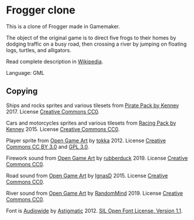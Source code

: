 # Frogger clone

This is a clone of Frogger made in Gamemaker.

The object of the original game is to direct five frogs to their homes by dodging traffic on a busy road, then crossing a river by jumping on floating logs, turtles, and alligators.

Read complete description in [Wikipedia](https://en.wikipedia.org/wiki/Frogger).

Language: GML

## Copying

Ships and rocks sprites and various tilesets from [Pirate Pack by Kenney](https://kenney.nl/assets/pirate-pack) 2017. License [Creative Commons CC0](https://creativecommons.org/publicdomain/zero/1.0/).

Cars and motorcycles sprites and various tilesets from [Racing Pack by Kenney](https://kenney.nl/assets/racing-pack) 2015. License [Creative Commons CC0](https://creativecommons.org/publicdomain/zero/1.0/).

Player sprite from [Open Game Art](https://opengameart.org/content/top-down-runner) by [tokka](https://opengameart.org/users/tokka) 2012. License [Creative Commons CC BY 3.0](http://creativecommons.org/licenses/by/3.0/) and [GPL 3.0](http://www.gnu.org/licenses/gpl-3.0.html).

Firework sound from [Open Game Art](https://opengameart.org/content/25-cc0-bang-firework-sfx) by [rubberduck](https://opengameart.org/users/rubberduck) 2019. License [Creative Commons CC0](https://creativecommons.org/publicdomain/zero/1.0/).

Road sound from [Open Game Art](https://opengameart.org/content/high-traffic-road-sounds) by [IgnasD](https://opengameart.org/users/ignasd) 2015. License [Creative Commons CC0](https://creativecommons.org/publicdomain/zero/1.0/).

River sound from [Open Game Art](https://opengameart.org/content/sea-and-river-wave-sounds) by [RandomMind](https://opengameart.org/users/randommind) 2019. License [Creative Commons CC0](https://creativecommons.org/publicdomain/zero/1.0/).

Font is [Audiowide](https://fonts.google.com/specimen/Audiowide) by [Astigmatic](https://fonts.google.com/?query=Astigmatic) 2012. [SIL Open Font License, Version 1.1](https://openfontlicense.org/open-font-license-official-text/).

